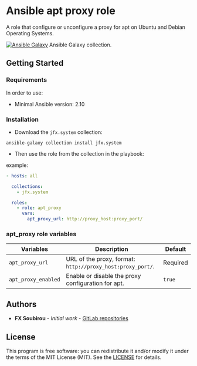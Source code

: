 # Ansible apt proxy role

A role that configure or unconfigure a proxy for apt on Ubuntu and Debian Operating Systems.

[![Ansible Galaxy](https://shields.io/badge/Ansible_Galaxy-informational?logo=ansible&style=flat-square)](https://galaxy.ansible.com/jfx/system) Ansible Galaxy collection.

## Getting Started

### Requirements

In order to use:

* Minimal Ansible version: 2.10

### Installation

* Download the `jfx.system` collection:

```shell
ansible-galaxy collection install jfx.system
```

* Then use the role from the collection in the playbook:

example:

```yaml
- hosts: all

  collections:
    - jfx.system

  roles:
    - role: apt_proxy
      vars:
        apt_proxy_url: http://proxy_host:proxy_port/
```

### apt_proxy role variables

| Variables           | Description                                                | Default  |
| ------------------- | ---------------------------------------------------------- | -------- |
| `apt_proxy_url`     | URL of the proxy, format: `http://proxy_host:proxy_port/`. | Required |
| `apt_proxy_enabled` | Enable or disable the proxy configuration for apt.         | `true`   |

## Authors

* **FX Soubirou** - *Initial work* - [GitLab repositories](https://gitlab.com/op_so)

## License

This program is free software: you can redistribute it and/or modify it under the terms of the MIT License (MIT). See the [LICENSE](https://opensource.org/licenses/MIT) for details.
